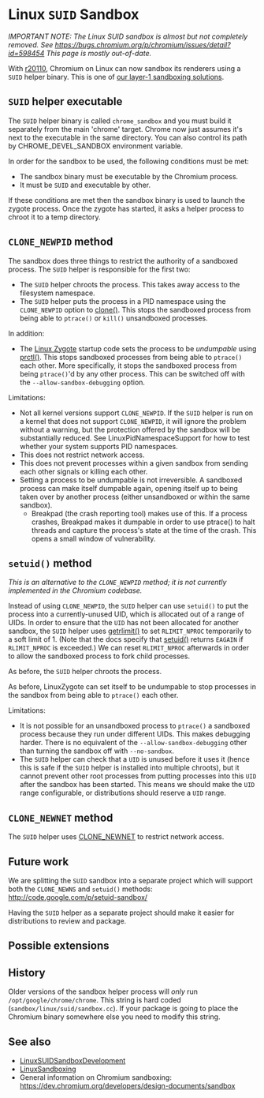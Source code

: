 # Linux `SUID` Sandbox

*IMPORTANT NOTE: The Linux SUID sandbox is almost but not completely removed.
See https://bugs.chromium.org/p/chromium/issues/detail?id=598454
This page is mostly out-of-date.*

With [r20110](https://crrev.com/20110), Chromium on Linux can now sandbox its
renderers using a `SUID` helper binary. This is one of
[our layer-1 sandboxing solutions](linux_sandboxing.md).

## `SUID` helper executable

The `SUID` helper binary is called `chrome_sandbox` and you must build it
separately from the main 'chrome' target. Chrome now just assumes it's next
to the executable in the same directory. You can also control its path
by CHROME_DEVEL_SANDBOX environment variable.

In order for the sandbox to be used, the following conditions must be met:

*   The sandbox binary must be executable by the Chromium process.
*   It must be `SUID` and executable by other.

If these conditions are met then the sandbox binary is used to launch the zygote
process. Once the zygote has started, it asks a helper process to chroot it to a
temp directory.

## `CLONE_NEWPID` method

The sandbox does three things to restrict the authority of a sandboxed process.
The `SUID` helper is responsible for the first two:

*   The `SUID` helper chroots the process. This takes away access to the
    filesystem namespace.
*   The `SUID` helper puts the process in a PID namespace using the
    `CLONE_NEWPID` option to
    [clone()](http://www.kernel.org/doc/man-pages/online/pages/man2/clone.2.html).
    This stops the sandboxed process from being able to `ptrace()` or `kill()`
    unsandboxed processes.

In addition:

*   The [Linux Zygote](linux_zygote.md) startup code sets the process to be
    _undumpable_ using
    [prctl()](http://www.kernel.org/doc/man-pages/online/pages/man2/prctl.2.html).
    This stops sandboxed processes from being able to `ptrace()` each other.
    More specifically, it stops the sandboxed process from being `ptrace()`'d by
    any other process. This can be switched off with the
    `--allow-sandbox-debugging` option.

Limitations:

*   Not all kernel versions support `CLONE_NEWPID`. If the `SUID` helper is run
    on a kernel that does not support `CLONE_NEWPID`, it will ignore the problem
    without a warning, but the protection offered by the sandbox will be
    substantially reduced. See LinuxPidNamespaceSupport for how to test whether
    your system supports PID namespaces.
*   This does not restrict network access.
*   This does not prevent processes within a given sandbox from sending each
    other signals or killing each other.
*   Setting a process to be undumpable is not irreversible. A sandboxed process
    can make itself dumpable again, opening itself up to being taken over by
    another process (either unsandboxed or within the same sandbox).
    *   Breakpad (the crash reporting tool) makes use of this. If a process
        crashes, Breakpad makes it dumpable in order to use ptrace() to halt
        threads and capture the process's state at the time of the crash. This
        opens a small window of vulnerability.

## `setuid()` method

_This is an alternative to the `CLONE_NEWPID` method; it is not currently
implemented in the Chromium codebase._

Instead of using `CLONE_NEWPID`, the `SUID` helper can use `setuid()` to put the
process into a currently-unused UID, which is allocated out of a range of UIDs.
In order to ensure that the `UID` has not been allocated for another sandbox,
the `SUID` helper uses
[getrlimit()](http://www.kernel.org/doc/man-pages/online/pages/man2/getrlimit.2.html)
to set `RLIMIT_NPROC` temporarily to a soft limit of 1. (Note that the docs
specify that [setuid()](http://www.kernel.org/doc/man-pages/online/pages/man2/setuid.2.html)
returns `EAGAIN` if `RLIMIT_NPROC` is exceeded.)  We can reset `RLIMIT_NPROC`
afterwards in order to allow the sandboxed process to fork child processes.

As before, the `SUID` helper chroots the process.

As before, LinuxZygote can set itself to be undumpable to stop processes in the
sandbox from being able to `ptrace()` each other.

Limitations:

*   It is not possible for an unsandboxed process to `ptrace()` a sandboxed
    process because they run under different UIDs. This makes debugging harder.
    There is no equivalent of the `--allow-sandbox-debugging` other than turning
    the sandbox off with `--no-sandbox`.
*   The `SUID` helper can check that a `UID` is unused before it uses it (hence
    this is safe if the `SUID` helper is installed into multiple chroots), but
    it cannot prevent other root processes from putting processes into this
    `UID` after the sandbox has been started. This means we should make the
    `UID` range configurable, or distributions should reserve a `UID` range.

## `CLONE_NEWNET` method

The `SUID` helper uses
[CLONE_NEWNET](http://www.kernel.org/doc/man-pages/online/pages/man2/clone.2.html)
to restrict network access.

## Future work

We are splitting the `SUID` sandbox into a separate project which will support
both the `CLONE_NEWNS` and `setuid()` methods:
http://code.google.com/p/setuid-sandbox/

Having the `SUID` helper as a separate project should make it easier for
distributions to review and package.

## Possible extensions

## History

Older versions of the sandbox helper process will _only_ run
`/opt/google/chrome/chrome`. This string is hard coded
(`sandbox/linux/suid/sandbox.cc`). If your package is going to place the
Chromium binary somewhere else you need to modify this string.

## See also

*   [LinuxSUIDSandboxDevelopment](linux_suid_sandbox_development.md)
*   [LinuxSandboxing](linux_sandboxing.md)
*   General information on Chromium sandboxing:
    https://dev.chromium.org/developers/design-documents/sandbox
